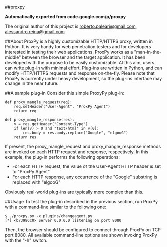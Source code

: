 ##proxpy

**Automatically exported from code.google.com/p/proxpy**

The original author of this project is 
roberto.paleari@gmail.com, 
alessandro.reina@gmail.com

##About
ProxPy is a highly customizable HTTP/HTTPS proxy, written in Python. It is very handy for web penetration testers and for developers interested in testing their web applications.
ProxPy works as a "man-in-the-middle" between the browser and the target application. It has been developed with the purpose to be easily customizable. At this aim, users can write plug-in with minimal effort. Plug-ins are written in Python, and can modify HTTP/HTTPS requests and response on-the-fly.
Please note that ProxPy is currently under heavy development, so the plug-ins interface may change in the near future.

##A sample plug-in
Consider this simple ProxyPy plug-in:

````
def proxy_mangle_request(req):
    req.setHeader("User-Agent", "ProxPy Agent")
    return req

def proxy_mangle_response(res):
    v = res.getHeader("Content-Type")
    if len(v) > 0 and "text/html" in v[0]:
        res.body = res.body.replace("Google", "elgooG")
    return res
````

If present, the proxy_mangle_request and proxy_mangle_response methods are invoked on each HTTP request and response, respectively. In this example, the plug-in performs the following operations:

* For each HTTP request, the value of the User-Agent HTTP header is set to "ProxPy Agent"
* For each HTTP response, any occurrence of the "Google" substring is replaced with "elgooG"

Obviously real-world plug-ins are typically more complex than this.

##Usage
To test the plug-in described in the previous section, run ProxPy with a command-line similar to the following one:

````
$ ./proxpy.py -x plugins/changeagent.py 
[*] <b73986c0> Server 0.0.0.0 listening on port 8080
````
Then, the browser should be configured to connect through ProxPy on TCP port 8080. All available command-line options are shown invoking ProxPy with the "-h" switch.
